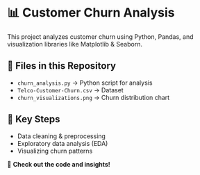 # 📊 Customer Churn Analysis  
This project analyzes customer churn using Python, Pandas, and visualization libraries like Matplotlib & Seaborn.  

## 📂 Files in this Repository  
- `churn_analysis.py` → Python script for analysis  
- `Telco-Customer-Churn.csv` → Dataset  
- `churn_visualizations.png` → Churn distribution chart  

## 🔹 Key Steps  
- Data cleaning & preprocessing  
- Exploratory data analysis (EDA)  
- Visualizing churn patterns  

🚀 **Check out the code and insights!**  

